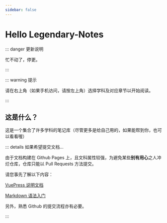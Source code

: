 ```yaml
---
sidebar: false
---
```


# Hello Legendary-Notes

::: danger 更新说明

忙不动了，停更。

:::

::: warning 提示

请在右上角（如果手机访问，请按左上角）选择学科及对应章节以开始阅读。

:::

## 这是什么？

这是一个集合了许多学科的笔记库（尽管更多是给自己用的，如果能帮到你，也可以看看喔）

::: details 如果希望提交文档...

由于文档构建在 Github Pages 上，且文科属性较强，为避免某些<strong>别有用心</strong>之人冲烂仓库，仓库只能以 Pull Requests 方法提交。

请您事先了解以下内容：

[VuePress 说明文档](https://vuepress.vuejs.org/zh/)

[Markdown 语法入门](https://markdown.com.cn/basic-syntax/)

另外，熟悉 Github 的提交流程亦有必要。

:::